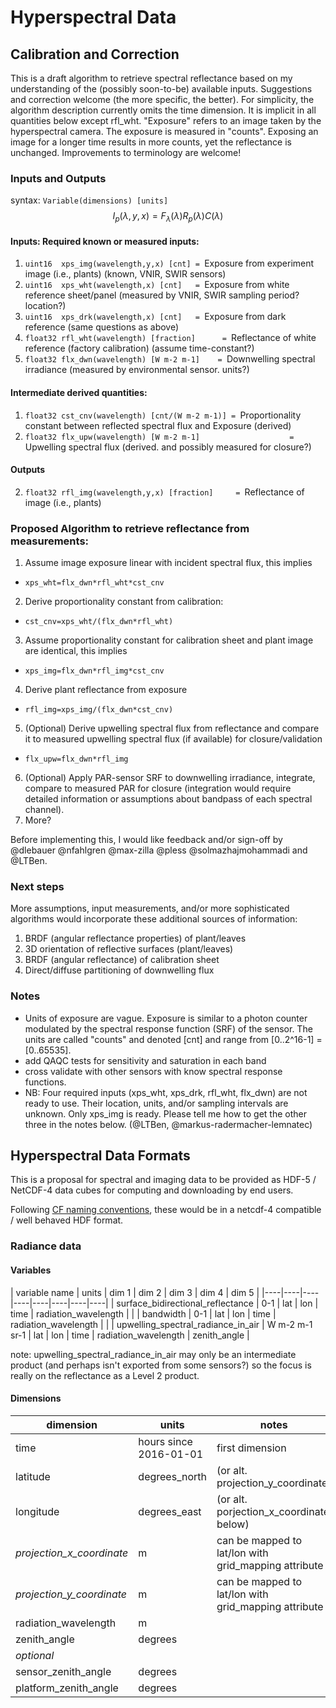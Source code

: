 # Hyperspectral Data

## Calibration and Correction

This is a draft algorithm to retrieve spectral reflectance based on my understanding of the (possibly soon-to-be) available inputs. Suggestions and correction welcome (the more specific, the better). For simplicity, the algorithm description currently omits the time dimension. It is implicit in all quantities below except rfl_wht. "Exposure" refers to an image taken by the hyperspectral camera. The exposure is measured in "counts". Exposing an image for a longer time results in more counts, yet the reflectance is unchanged. Improvements to terminology are welcome!

### Inputs and Outputs 

syntax: `Variable(dimensions) [units]`
$$
I_p(\lambda,y,x) = F_{\lambda}(\lambda) R_p(\lambda) C(\lambda)
$$

#### Inputs: Required known or measured inputs:

1. `uint16  xps_img(wavelength,y,x) [cnt] = `Exposure from experiment image (i.e., plants) (known, VNIR, SWIR sensors)
2. `uint16  xps_wht(wavelength,x) [cnt]   = `Exposure from white reference sheet/panel (measured by VNIR, SWIR sampling period? location?)
3. `uint16  xps_drk(wavelength,x) [cnt]   = `Exposure from dark reference (same questions as above)
4. `float32 rfl_wht(wavelength) [fraction]      = `Reflectance of white reference (factory calibration) (assume time-constant?)
5. `float32 flx_dwn(wavelength) [W m-2 m-1]    = `Downwelling spectral irradiance (measured by environmental sensor. units?)

#### Intermediate derived quantities:

1. `float32 cst_cnv(wavelength) [cnt/(W m-2 m-1)] = `Proportionality constant between reflected spectral flux and Exposure (derived)
2. `float32 flx_upw(wavelength) [W m-2 m-1]                    = `Upwelling  spectral flux (derived. and possibly measured for closure?)

#### Outputs

2. `float32 rfl_img(wavelength,y,x) [fraction]     = `Reflectance of image (i.e., plants)

### Proposed Algorithm to retrieve reflectance from measurements:

1. Assume image exposure linear with incident spectral flux, this implies
  * `xps_wht=flx_dwn*rfl_wht*cst_cnv`
2. Derive proportionality constant from calibration:
  * `cst_cnv=xps_wht/(flx_dwn*rfl_wht)`
3. Assume proportionality constant for calibration sheet and plant image are identical, this implies
  * `xps_img=flx_dwn*rfl_img*cst_cnv`
4. Derive plant reflectance from exposure
  * `rfl_img=xps_img/(flx_dwn*cst_cnv)`
5. (Optional) Derive upwelling spectral flux from reflectance and compare it to measured upwelling spectral flux (if available) for closure/validation
  * `flx_upw=flx_dwn*rfl_img`
6. (Optional) Apply PAR-sensor SRF to downwelling irradiance, integrate, compare to measured PAR for closure (integration would require detailed information or assumptions about bandpass of each spectral channel).
7. More?

Before implementing this, I would like feedback and/or sign-off by @dlebauer @nfahlgren @max-zilla @pless @solmazhajmohammadi and @LTBen. 


### Next steps

More assumptions, input measurements, and/or more sophisticated algorithms would incorporate these additional sources of information:

1. BRDF (angular reflectance properties) of plant/leaves
2. 3D orientation of reflective surfaces (plant/leaves)
3. BRDF (angular reflectance) of calibration sheet
4. Direct/diffuse partitioning of downwelling flux


### Notes

* Units of exposure are vague. Exposure is similar to a photon counter modulated by the spectral response function (SRF) of the sensor. The units are called "counts" and denoted [cnt] and range from [0..2^16-1] = [0..65535]. 
* add QAQC tests for sensitivity and saturation in each band
* cross validate with other sensors with know spectral response functions.
* NB: Four required inputs (xps_wht, xps_drk, rfl_wht, flx_dwn) are not ready to use. Their location, units, and/or sampling intervals are unknown. Only xps_img is ready. Please tell me how to get the other three in the notes below. (@LTBen, @markus-radermacher-lemnatec)

## Hyperspectral Data Formats

This is a proposal for spectral and imaging data to be provided as HDF-5 / NetCDF-4 data cubes for computing and downloading by end users.

Following [CF naming conventions](http://cfconventions.org/Data/cf-standard-names/29/build/cf-standard-name-table.html), these would be in a netcdf-4 compatible / well behaved HDF format. 

### Radiance data

#### Variables

| variable name | units | dim 1 | dim 2 | dim 3 | dim 4 | dim 5 |
|----|----|----|----|----|----|----|----|
| surface_bidirectional_reflectance   |  0-1 |  lat   | lon   | time   |  radiation_wavelength |  |
| bandwidth |  0-1 |  lat   | lon   | time   |  radiation_wavelength |  |
| upwelling_spectral_radiance_in_air | W m-2 m-1 sr-1 |  lat   | lon   | time   |  radiation_wavelength | zenith_angle |

note: upwelling_spectral_radiance_in_air may only be an intermediate product (and perhaps isn't exported from some sensors?) so the focus is really on the reflectance as a Level 2 product.


#### Dimensions 

| dimension | units |  notes |
|----|----|---| 
| time | hours since 2016-01-01|  first dimension |
| latitude | degrees_north |   (or alt. projection_y_coordinate) | 
| longitude | degrees_east |  (or alt. porjection_x_coordinate below)|
| _projection_x_coordinate_ | m | can be mapped to lat/lon with grid_mapping attribute |
| _projection_y_coordinate_ | m |   can be mapped to lat/lon with grid_mapping attribute | 
| radiation_wavelength | m  |
| zenith_angle | degrees |
|  _optional_  |    |
|  sensor_zenith_angle | degrees |
|  platform_zenith_angle | degrees  |  

